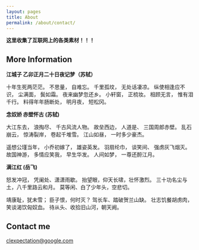 ```yaml
---
layout: pages
title: About
permalink: /about/contact/
---
```


**这里收集了互联网上的各类素材！！！**

## More Information


**江城子 乙卯正月二十日夜记梦（苏轼）**

十年生死两茫茫。
不思量，
自难忘。
千里孤坟，
无处话凄凉。
纵使相逢应不识，
尘满面，
鬓如霜。
夜来幽梦忽还乡。
小轩窗，
正梳妆。
相顾无言，
惟有泪千行。
料得年年肠断处，
明月夜，
短松冈。

**念奴娇 赤壁怀古 (苏轼)**

大江东去，
浪掏尽、
千古风流人物。
故垒西边，
人道是、
三国周郎赤壁。
乱石崩云，
惊涛裂岸，
卷起千堆雪。
江山如昼，
一时多少豪杰。

遥想公瑾当年，
小乔初嫁了，
雄姿英发。
羽扇纶巾，
谈笑间、
强虏灰飞烟灭。
故国神游，
多情应笑我，
早生华发。
人间如梦，
一尊还酹江月。

**满江红 (岳飞)**

怒发冲冠，
凭阑处、潇潇雨歇。
抬望眼，仰天长啸，壮怀激烈。
三十功名尘与土，八千里路云和月。
莫等闲、白了少年头，空悲切。

靖康耻，犹未雪；
臣子恨，何时灭？
驾长车、踏破贺兰山缺。
壮志饥餐胡虏肉，笑谈渴饮匈奴血。
待从头、收拾旧山河，朝天阙。

## Contact me

[clexpectation@google.com](mailto:clexpectation@google.com)
